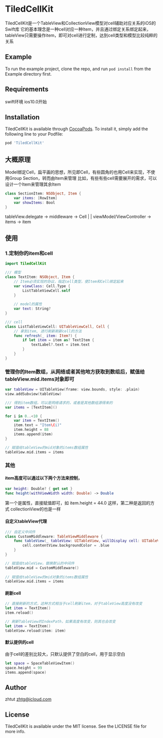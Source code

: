 # TiledCellKit

TiledCellKit是一个TableView和CollectionView模型对cell辅助对应关系的iOS的Swift库
它的基本理念是一种cell对应一种Item，并且通过绑定关系绑定起来，tableView只需要操作item，即可对cell进行定制，达到cell类型和模型比较纯粹的关系

## Example

To run the example project, clone the repo, and run `pod install` from the Example directory first.

## Requirements

swift环境 ios10.0开始

## Installation

TiledCellKit is available through [CocoaPods](https://cocoapods.org). To install
it, simply add the following line to your Podfile:

```ruby
pod 'TiledCellKit'
```
## 大概原理
Model绑定Cell，扁平画的思想，所见即Cell，有些圆角的也用Cell来实现，不使用Group Section，转而由Item来管理
比如，有些有些cell需要展开的需求，可以设计一个Item来管理其余Item

```swift
class SectionItem: NSObject, Item {
    var items: [RowItem]
    var showItems: Bool
}
```

tableView.delegate -> middleware -> Cell
                                      |
                                      |
viewModel/ViewController -> items -> item

## 使用

### 1.定制你的item和cell

```swift
import TiledCellKit

/// 模型
class TextItem: NSObject, Item {
    // Item必须实现的协议，指定cell类型，使Item和Cell绑定起来
    var viewClass: Cell.Type {
        ListTableViewCell.self
    }
    
    // model的属性
    var text: String?
}

/// cell
class ListTableViewCell: UITableViewCell, Cell {
    // 拿到item, 进行刷新刷新cell的方法
    func refresh(_ item: Item?) {
        if let item = item as? TextItem {
            textLabel?.text = item.text
        }
    }
}
```

### 管理你的Item数组，从网络或者其他地方获取到数组后，赋值给tableView.mid.items对象即可

```swift
var tableView = UITableView(frame: view.bounds, style: .plain)
view.addSubview(tableView)

/// 得到item数组，可以是网络请求的，或者是其他数组源得来的
var items = [TextItem]()

for i in 0..<10 {
    var item = TextItem()
    item.text = "Item\(i)"
    item.height = 88
    items.append(item)
}

// 赋值给tableView的mid对象的items数组属性
tableView.mid.items = items
```

### 其他

#### item高度可以通过以下两个方法来控制，

```swift
var height: Double? { get set }
func height(withViewWidth width: Double) -> Double
```

第一个是属性，直接赋值即可，如 item.height = 44.0 这样，第二种是返回的方式
collectionView的也是一样

#### 自定义tableView代理

```swift
/// 自定义中间件
class CustomMiddleware: TableViewMiddleware {
    func tableView(_ tableView: UITableView, willDisplay cell: UITableViewCell, forRowAt indexPath: IndexPath) {
        cell.contentView.backgroundColor = .blue
    }
}

// 赋值给tableView，替换默认的中间件
tableView.mid = CustomMiddleware()
    
// 赋值给tableView的mid对象的items数组属性
tableView.mid.items = items
```

#### 刷新cell
```swift
// 直接刷新的方式，这种方式相当于cell刷新item，对于tableView高度没有改变
let item = TextItem()
item.reload()
```

```swift
// 刷新TableView的IndexPath，如果高度有改变，则其也会改变
let item = TextItem()
tableView.reload(item: item)
```

#### 默认提供的cell
由于cell的差别比较大，只默认提供了空白的cell，用于显示空白
```swift
let space = SpaceTableViewItem()
space.height = 99
items.append(space)
```


## Author

zhtut zhtg@icloud.com

## License

TiledCellKit is available under the MIT license. See the LICENSE file for more info.
